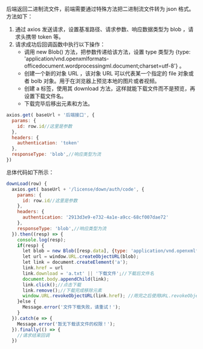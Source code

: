 后端返回二进制流文件，前端需要通过特殊方法把二进制流文件转为 json 格式。方法如下：

1. 通过 axios 发送请求，设置基准路径、请求参数、响应数据类型为 blob ，请求头携带 token 等。
2. 请求成功后回调函数中执行以下操作：
   - 调用 new Blob() 方法，把参数传递给该方法，设置 type 类型为 {type: 'application/vnd.openxmlformats-officedocument.wordprocessingml.document;charset=utf-8'} 。
   - 创建一个新的对象 URL ，该对象 URL 可以代表某一个指定的 file 对象或者 bolb 对象。用于在浏览器上预览本地的图片或者视频。
   - 创建 a 标签，使用其 download 方法，这样就能下载文件而不是预览，再设置下载文件名。
   - 下载完毕后移出元素和方法。
```javascript
axios.get( baseUrl + '后端接口', {
  params: {
    id: row.id//这里是参数
  },
  headers: {
    authentication: 'token'
  },
  responseType: 'blob',//响应类型为流
})
```

总体代码如下所示：
```javascript
downLoad(row) {
  axios.get( baseUrl + '/license/down/auth/code', {
    params: {
      id: row.id//这里是参数
    },
    headers: {
      authentication: '2913d3e9-e732-4a1e-a9cc-68cf007dae72'
    },
    responseType: 'blob',//响应类型为流
  }).then((resp) => {
    console.log(resp);
    if(resp) {
      let blob = new Blob([resp.data], {type: 'application/vnd.openxmlformats-officedocument.wordprocessingml.document;charset=utf-8'});
      let url = window.URL.createObjectURL(blob);
      let link = document.createElement('a');
      link.href = url
      link.download = 'a.txt' || '下载文件';//下载后文件名
      document.body.appendChild(link);
      link.click();//点击下载
      link.remove();//下载完成移除元素
      window.URL.revokeObjectURL(link.href); //用完之后使用URL.revokeObjectURL()释放；
    }else {
      Message.error('文件下载失败，请重试！');
    }
  }).catch(e => {
    Message.error('暂无下载该文件的权限！');
  }).finally(() => {
    //请求结束回调
  })
```
